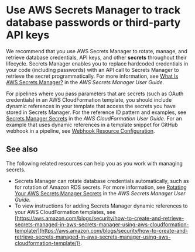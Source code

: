 # Use AWS Secrets Manager to track database passwords or third\-party API keys<a name="parameter-store-encryption"></a>

We recommend that you use AWS Secrets Manager to rotate, manage, and retrieve database credentials, API keys, and other **secrets** throughout their lifecycle\. Secrets Manager enables you to replace hardcoded credentials in your code \(including passwords\) with an API call to Secrets Manager to retrieve the secret programmatically\. For more information, see [What Is AWS Secrets Manager?](https://docs.aws.amazon.com/secretsmanager/latest/userguide/intro.html) in the *AWS Secrets Manager User Guide*\.

For pipelines where you pass parameters that are secrets \(such as OAuth credentials\) in an AWS CloudFormation template, you should include dynamic references in your template that access the secrets you have stored in Secrets Manager\. For the reference ID pattern and examples, see [Secrets Manager Secrets](https://docs.aws.amazon.com/AWSCloudFormation/latest/UserGuide/dynamic-references.html#dynamic-references-secretsmanager) in the *AWS CloudFormation User Guide*\. For an example that uses dynamic references in a template snippet for GitHub webhook in a pipeline, see [Webhook Resource Configuration](https://docs.aws.amazon.com/AWSCloudFormation/latest/UserGuide/aws-resource-codepipeline-webhook.html#aws-resource-codepipeline-webhook--examples)\.



## See also<a name="related-resources-managing-secrets"></a>

The following related resources can help you as you work with managing secrets\.
+ Secrets Manager can rotate database credentials automatically, such as for rotation of Amazon RDS secrets\. For more information, see [Rotating Your AWS Secrets Manager Secrets](https://docs.aws.amazon.com/secretsmanager/latest/userguide/rotating-secrets.html) in the *AWS Secrets Manager User Guide*\.
+ To view instructions for adding Secrets Manager dynamic references to your AWS CloudFormation templates, see [https://aws.amazon.com/blogs/security/how-to-create-and-retrieve-secrets-managed-in-aws-secrets-manager-using-aws-cloudformation-template/](https://aws.amazon.com/blogs/security/how-to-create-and-retrieve-secrets-managed-in-aws-secrets-manager-using-aws-cloudformation-template/)\. 